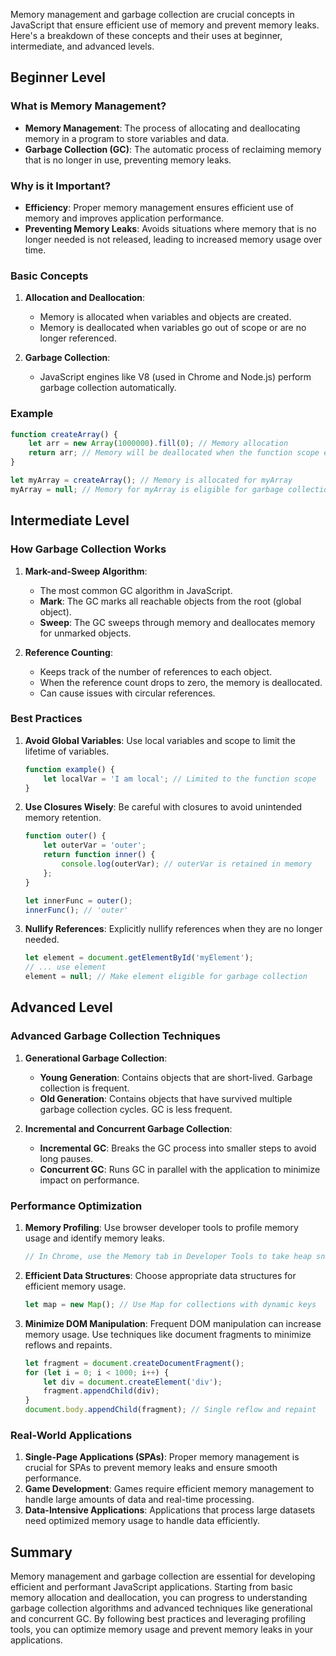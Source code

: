 Memory management and garbage collection are crucial concepts in JavaScript that ensure efficient use of memory and prevent memory leaks. Here's a breakdown of these concepts and their uses at beginner, intermediate, and advanced levels.

## Beginner Level

### What is Memory Management?

- **Memory Management**: The process of allocating and deallocating memory in a program to store variables and data.
- **Garbage Collection (GC)**: The automatic process of reclaiming memory that is no longer in use, preventing memory leaks.

### Why is it Important?

- **Efficiency**: Proper memory management ensures efficient use of memory and improves application performance.
- **Preventing Memory Leaks**: Avoids situations where memory that is no longer needed is not released, leading to increased memory usage over time.

### Basic Concepts

1. **Allocation and Deallocation**:
    - Memory is allocated when variables and objects are created.
    - Memory is deallocated when variables go out of scope or are no longer referenced.

2. **Garbage Collection**:
    - JavaScript engines like V8 (used in Chrome and Node.js) perform garbage collection automatically.

### Example
```javascript
function createArray() {
    let arr = new Array(1000000).fill(0); // Memory allocation
    return arr; // Memory will be deallocated when the function scope ends if there are no references
}

let myArray = createArray(); // Memory is allocated for myArray
myArray = null; // Memory for myArray is eligible for garbage collection
```

## Intermediate Level

### How Garbage Collection Works

1. **Mark-and-Sweep Algorithm**:
    - The most common GC algorithm in JavaScript.
    - **Mark**: The GC marks all reachable objects from the root (global object).
    - **Sweep**: The GC sweeps through memory and deallocates memory for unmarked objects.

2. **Reference Counting**:
    - Keeps track of the number of references to each object.
    - When the reference count drops to zero, the memory is deallocated.
    - Can cause issues with circular references.

### Best Practices

1. **Avoid Global Variables**: Use local variables and scope to limit the lifetime of variables.
    ```javascript
    function example() {
        let localVar = 'I am local'; // Limited to the function scope
    }
    ```

2. **Use Closures Wisely**: Be careful with closures to avoid unintended memory retention.
    ```javascript
    function outer() {
        let outerVar = 'outer';
        return function inner() {
            console.log(outerVar); // outerVar is retained in memory
        };
    }

    let innerFunc = outer();
    innerFunc(); // 'outer'
    ```

3. **Nullify References**: Explicitly nullify references when they are no longer needed.
    ```javascript
    let element = document.getElementById('myElement');
    // ... use element
    element = null; // Make element eligible for garbage collection
    ```

## Advanced Level

### Advanced Garbage Collection Techniques

1. **Generational Garbage Collection**:
    - **Young Generation**: Contains objects that are short-lived. Garbage collection is frequent.
    - **Old Generation**: Contains objects that have survived multiple garbage collection cycles. GC is less frequent.

2. **Incremental and Concurrent Garbage Collection**:
    - **Incremental GC**: Breaks the GC process into smaller steps to avoid long pauses.
    - **Concurrent GC**: Runs GC in parallel with the application to minimize impact on performance.

### Performance Optimization

1. **Memory Profiling**: Use browser developer tools to profile memory usage and identify memory leaks.
    ```javascript
    // In Chrome, use the Memory tab in Developer Tools to take heap snapshots and analyze memory usage
    ```

2. **Efficient Data Structures**: Choose appropriate data structures for efficient memory usage.
    ```javascript
    let map = new Map(); // Use Map for collections with dynamic keys
    ```

3. **Minimize DOM Manipulation**: Frequent DOM manipulation can increase memory usage. Use techniques like document fragments to minimize reflows and repaints.
    ```javascript
    let fragment = document.createDocumentFragment();
    for (let i = 0; i < 1000; i++) {
        let div = document.createElement('div');
        fragment.appendChild(div);
    }
    document.body.appendChild(fragment); // Single reflow and repaint
    ```

### Real-World Applications

1. **Single-Page Applications (SPAs)**: Proper memory management is crucial for SPAs to prevent memory leaks and ensure smooth performance.
2. **Game Development**: Games require efficient memory management to handle large amounts of data and real-time processing.
3. **Data-Intensive Applications**: Applications that process large datasets need optimized memory usage to handle data efficiently.

## Summary

Memory management and garbage collection are essential for developing efficient and performant JavaScript applications. Starting from basic memory allocation and deallocation, you can progress to understanding garbage collection algorithms and advanced techniques like generational and concurrent GC. By following best practices and leveraging profiling tools, you can optimize memory usage and prevent memory leaks in your applications.